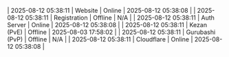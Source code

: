 | 2025-08-12 05:38:11 | Website | Online | 2025-08-12 05:38:08 |
| 2025-08-12 05:38:11 | Registration | Offline | N/A |
| 2025-08-12 05:38:11 | Auth Server | Online | 2025-08-12 05:38:08 |
| 2025-08-12 05:38:11 | Kezan (PvE) | Offline | 2025-08-03 17:58:02 |
| 2025-08-12 05:38:11 | Gurubashi (PvP) | Offline | N/A |
| 2025-08-12 05:38:11 | Cloudflare | Online | 2025-08-12 05:38:08 |
